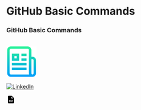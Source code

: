 # GitHub Basic Commands



### GitHub Basic Commands
</br>
  <a href="https://github.com/SRK70900/GitHub-Basic-Comands/blob/master/GitHubBasicCommands.pdf">
    <img src="https://github.com/SRK70900/GitHub-Basic-Comands/blob/master/logo.png" alt="Logo" width="80" height="80">
  </a>


[![LinkedIn][linkedin-shield]][linkedin-url]

[![PDF][pdf-shield]][pdf-url]









[linkedin-shield]: https://img.shields.io/badge/-LinkedIn-black.svg?style=for-the-badge&logo=linkedin&colorB=555
[linkedin-url]: https://linkedin.com/in/othneildrew



[pdf-shield]: data:image/png;base64,iVBORw0KGgoAAAANSUhEUgAAABgAAAAYCAYAAADgdz34AAAAAXNSR0IArs4c6QAAAOxJREFUSEvtlv8JwjAQhb9O4gjqBLqBjqAbiAuok+gIuoEruIEuovIghbREL9dY9A8PAoVe3pfLj5dU9BxVz/qkAHNgA4wM+AFYWgNMAa7AwOoY/puQFOCRIa6R73MgXQHqt8iBlABUgAkpBZiQTwDakIZmV8C7ffAHmKfkt6ZIo5EnyZ8UR+AOrAFZiqxCtnKO6nJVoGR13gLT0IbAOBwyQXTYJiUAic+AUwCoIjUJCy5x5dThrqA2v100Rfq+BEVZexwugLllEgnfB3gunHYBmrbGTfjqytSiabd44gaswjqlV9yjlpvb+6viCShKNBln3rfLAAAAAElFTkSuQmCC

[pdf-url]: https://linkedin.com/in/othneildrew

